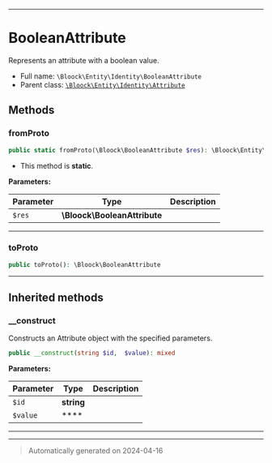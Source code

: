***

# BooleanAttribute

Represents an attribute with a boolean value.



* Full name: `\Bloock\Entity\Identity\BooleanAttribute`
* Parent class: [`\Bloock\Entity\Identity\Attribute`](./Attribute.md)




## Methods


### fromProto



```php
public static fromProto(\Bloock\BooleanAttribute $res): \Bloock\Entity\Identity\BooleanAttribute
```



* This method is **static**.




**Parameters:**

| Parameter | Type | Description |
|-----------|------|-------------|
| `$res` | **\Bloock\BooleanAttribute** |  |





***

### toProto



```php
public toProto(): \Bloock\BooleanAttribute
```












***


## Inherited methods


### __construct

Constructs an Attribute object with the specified parameters.

```php
public __construct(string $id,  $value): mixed
```








**Parameters:**

| Parameter | Type | Description |
|-----------|------|-------------|
| `$id` | **string** |  |
| `$value` | **** |  |





***


***
> Automatically generated on 2024-04-16
